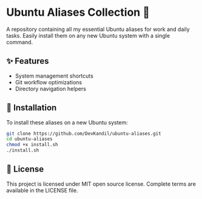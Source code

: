 # Ubuntu Aliases Collection 🐧

A repository containing all my essential Ubuntu aliases for work and daily tasks. Easily install them on any new Ubuntu system with a single command.

## ✨ Features
- System management shortcuts
- Git workflow optimizations
- Directory navigation helpers

## 🚀 Installation

To install these aliases on a new Ubuntu system:

```bash
git clone https://github.com/DevKandil/ubuntu-aliases.git
cd ubuntu-aliases
chmod +x install.sh
./install.sh
```

## 📜 License
This project is licensed under MIT open source license. Complete terms are available in the LICENSE file.
